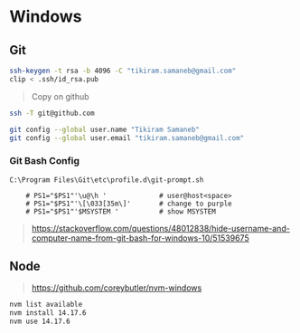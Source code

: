 # Windows

## Git


```bash
ssh-keygen -t rsa -b 4096 -C "tikiram.samaneb@gmail.com"
clip < .ssh/id_rsa.pub
```

> Copy on github

```bash
ssh -T git@github.com
```

```bash
git config --global user.name "Tikiram Samaneb"
git config --global user.email "tikiram.samaneb@gmail.com"
```

### Git Bash Config

`C:\Program Files\Git\etc\profile.d\git-prompt.sh`

```
	# PS1="$PS1"'\u@\h '             # user@host<space>
	# PS1="$PS1"'\[\033[35m\]'       # change to purple
	# PS1="$PS1"'$MSYSTEM '          # show MSYSTEM
```

> https://stackoverflow.com/questions/48012838/hide-username-and-computer-name-from-git-bash-for-windows-10/51539675

## Node

> https://github.com/coreybutler/nvm-windows

```bash
nvm list available
nvm install 14.17.6
nvm use 14.17.6
```
